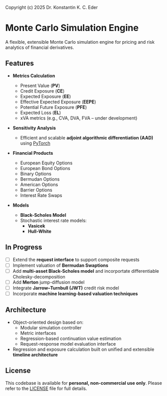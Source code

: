 Copyright (c) 2025 Dr. Konstantin K. C. Eder

# Monte Carlo Simulation Engine

A flexible, extensible Monte Carlo simulation engine for pricing and risk analytics of financial derivatives.

## Features

- **Metrics Calculation**
  - Present Value (**PV**)
  - Credit Exposure (**CE**)
  - Expected Exposure (**EE**)
  - Effective Expected Exposure (**EEPE**)
  - Potential Future Exposure (**PFE**)
  - Expected Loss (**EL**)
  - xVA metrics (e.g., CVA, DVA, FVA – under development)

- **Sensitivity Analysis**
  - Efficient and scalable **adjoint algorithmic differentiation (AAD)** using [PyTorch](https://pytorch.org/)

- **Financial Products**
  - European Equity Options
  - European Bond Options
  - Binary Options
  - Bermudan Options
  - American Options
  - Barrier Options
  - Interest Rate Swaps

- **Models**
  - **Black-Scholes Model**
  - Stochastic interest rate models:
    - **Vasicek**
    - **Hull-White**
  
## In Progress

- [ ] Extend the **request interface** to support composite requests
- [ ] Implement valuation of **Bermudan Swaptions**
- [ ] Add **multi-asset Black-Scholes model** and incorportate differentiable Cholesky-decomposition
- [ ] Add **Merton** jump-diffusion model
- [ ] Integrate **Jarrow–Turnbull (JWT)** credit risk model
- [ ] Incorporate **machine learning-based valuation techniques**

## Architecture

- Object-oriented design based on:
  - Modular simulation controller
  - Metric interfaces
  - Regression-based continuation value estimation
  - Request-response model evaluation interface
- Regression and exposure calculation built on unified and extensible **timeline architecture**

## License

This codebase is available for **personal, non-commercial use only**. Please refer to the [LICENSE](LICENSE) file for full details.
